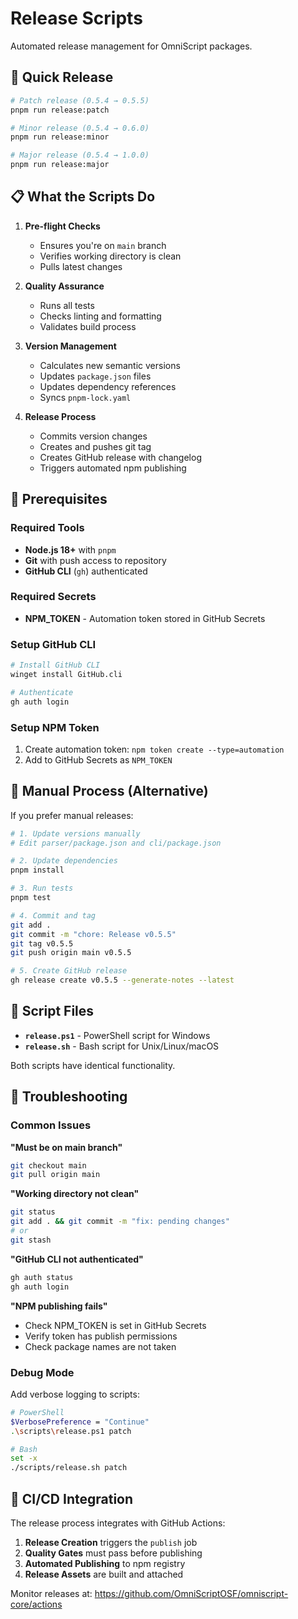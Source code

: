 # Release Scripts

Automated release management for OmniScript packages.

## 🚀 Quick Release

```bash
# Patch release (0.5.4 → 0.5.5)
pnpm run release:patch

# Minor release (0.5.4 → 0.6.0)  
pnpm run release:minor

# Major release (0.5.4 → 1.0.0)
pnpm run release:major
```

## 📋 What the Scripts Do

1. **Pre-flight Checks**
   - Ensures you're on `main` branch
   - Verifies working directory is clean
   - Pulls latest changes

2. **Quality Assurance**
   - Runs all tests
   - Checks linting and formatting
   - Validates build process

3. **Version Management**
   - Calculates new semantic versions
   - Updates `package.json` files
   - Updates dependency references
   - Syncs `pnpm-lock.yaml`

4. **Release Process**
   - Commits version changes
   - Creates and pushes git tag
   - Creates GitHub release with changelog
   - Triggers automated npm publishing

## 🔐 Prerequisites

### Required Tools
- **Node.js 18+** with `pnpm`
- **Git** with push access to repository
- **GitHub CLI** (`gh`) authenticated

### Required Secrets
- **NPM_TOKEN** - Automation token stored in GitHub Secrets

### Setup GitHub CLI
```bash
# Install GitHub CLI
winget install GitHub.cli

# Authenticate
gh auth login
```

### Setup NPM Token
1. Create automation token: `npm token create --type=automation`
2. Add to GitHub Secrets as `NPM_TOKEN`

## 📝 Manual Process (Alternative)

If you prefer manual releases:

```bash
# 1. Update versions manually
# Edit parser/package.json and cli/package.json

# 2. Update dependencies
pnpm install

# 3. Run tests
pnpm test

# 4. Commit and tag
git add .
git commit -m "chore: Release v0.5.5"
git tag v0.5.5
git push origin main v0.5.5

# 5. Create GitHub release
gh release create v0.5.5 --generate-notes --latest
```

## 🔧 Script Files

- **`release.ps1`** - PowerShell script for Windows
- **`release.sh`** - Bash script for Unix/Linux/macOS

Both scripts have identical functionality.

## 🚨 Troubleshooting

### Common Issues

**"Must be on main branch"**
```bash
git checkout main
git pull origin main
```

**"Working directory not clean"**
```bash
git status
git add . && git commit -m "fix: pending changes"
# or
git stash
```

**"GitHub CLI not authenticated"**
```bash
gh auth status
gh auth login
```

**"NPM publishing fails"**
- Check NPM_TOKEN is set in GitHub Secrets
- Verify token has publish permissions
- Check package names are not taken

### Debug Mode

Add verbose logging to scripts:
```bash
# PowerShell
$VerbosePreference = "Continue"
.\scripts\release.ps1 patch

# Bash  
set -x
./scripts/release.sh patch
```

## 🔄 CI/CD Integration

The release process integrates with GitHub Actions:

1. **Release Creation** triggers the `publish` job
2. **Quality Gates** must pass before publishing
3. **Automated Publishing** to npm registry
4. **Release Assets** are built and attached

Monitor releases at: https://github.com/OmniScriptOSF/omniscript-core/actions 